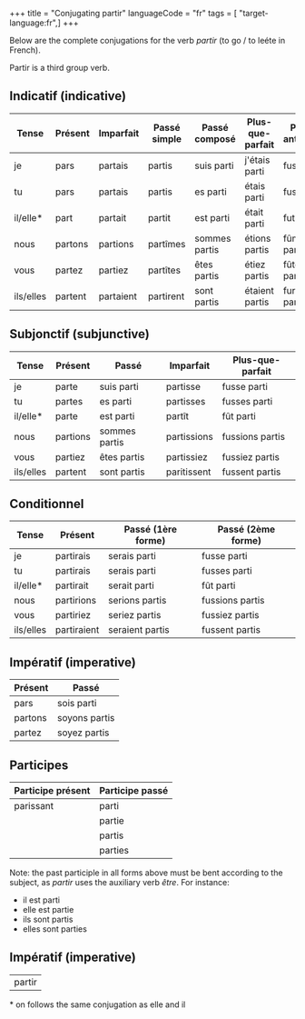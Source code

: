 +++
title = "Conjugating partir"
languageCode = "fr"
tags = [ "target-language:fr",]
+++

Below are the complete conjugations for the verb *partir* (to go / to
leéte in French).

Partir is a third group verb.

## Indicatif (indicative)

<table>
<thead>
<tr class="header">
<th>Tense</th>
<th>Présent</th>
<th>Imparfait</th>
<th>Passé simple</th>
<th>Passé composé</th>
<th>Plus-que-parfait</th>
<th>Passé antérieur</th>
<th>Futur simple</th>
<th>Futur antérieur</th>
</tr>
</thead>
<tbody>
<tr class="odd">
<td>je</td>
<td>pars</td>
<td>partais</td>
<td>partis</td>
<td>suis parti</td>
<td>j'étais parti</td>
<td>fus parti</td>
<td>partirai</td>
<td>serai parti</td>
</tr>
<tr class="even">
<td>tu</td>
<td>pars</td>
<td>partais</td>
<td>partis</td>
<td>es parti</td>
<td>étais parti</td>
<td>fus parti</td>
<td>partiras</td>
<td>seras parti</td>
</tr>
<tr class="odd">
<td>il/elle*</td>
<td>part</td>
<td>partait</td>
<td>partit</td>
<td>est parti</td>
<td>était parti</td>
<td>fut parti</td>
<td>partira</td>
<td>sera parti</td>
</tr>
<tr class="even">
<td>nous</td>
<td>partons</td>
<td>partions</td>
<td>partîmes</td>
<td>sommes partis</td>
<td>étions partis</td>
<td>fûmes partis</td>
<td>partirons</td>
<td>serons partis</td>
</tr>
<tr class="odd">
<td>vous</td>
<td>partez</td>
<td>partiez</td>
<td>partîtes</td>
<td>êtes partis</td>
<td>étiez partis</td>
<td>fûtes partis</td>
<td>partirez</td>
<td>serez partis</td>
</tr>
<tr class="even">
<td>ils/elles</td>
<td>partent</td>
<td>partaient</td>
<td>partirent</td>
<td>sont partis</td>
<td>étaient partis</td>
<td>furent partis</td>
<td>partiront</td>
<td>seront partis</td>
</tr>
</tbody>
</table>

## Subjonctif (subjunctive)

<table>
<thead>
<tr class="header">
<th>Tense</th>
<th>Présent</th>
<th>Passé</th>
<th>Imparfait</th>
<th>Plus-que-parfait</th>
</tr>
</thead>
<tbody>
<tr class="odd">
<td>je</td>
<td>parte</td>
<td>suis parti</td>
<td>partisse</td>
<td>fusse parti</td>
</tr>
<tr class="even">
<td>tu</td>
<td>partes</td>
<td>es parti</td>
<td>partisses</td>
<td>fusses parti</td>
</tr>
<tr class="odd">
<td>il/elle*</td>
<td>parte</td>
<td>est parti</td>
<td>partît</td>
<td>fût parti</td>
</tr>
<tr class="even">
<td>nous</td>
<td>partions</td>
<td>sommes partis</td>
<td>partissions</td>
<td>fussions partis</td>
</tr>
<tr class="odd">
<td>vous</td>
<td>partiez</td>
<td>êtes partis</td>
<td>partissiez</td>
<td>fussiez partis</td>
</tr>
<tr class="even">
<td>ils/elles</td>
<td>partent</td>
<td>sont partis</td>
<td>paritissent</td>
<td>fussent partis</td>
</tr>
</tbody>
</table>

## Conditionnel

<table>
<thead>
<tr class="header">
<th>Tense</th>
<th>Présent</th>
<th>Passé (1ère forme)</th>
<th>Passé (2ème forme)</th>
</tr>
</thead>
<tbody>
<tr class="odd">
<td>je</td>
<td>partirais</td>
<td>serais parti</td>
<td>fusse parti</td>
</tr>
<tr class="even">
<td>tu</td>
<td>partirais</td>
<td>serais parti</td>
<td>fusses parti</td>
</tr>
<tr class="odd">
<td>il/elle*</td>
<td>partirait</td>
<td>serait parti</td>
<td>fût parti</td>
</tr>
<tr class="even">
<td>nous</td>
<td>partirions</td>
<td>serions partis</td>
<td>fussions partis</td>
</tr>
<tr class="odd">
<td>vous</td>
<td>partiriez</td>
<td>seriez partis</td>
<td>fussiez partis</td>
</tr>
<tr class="even">
<td>ils/elles</td>
<td>partiraient</td>
<td>seraient partis</td>
<td>fussent partis</td>
</tr>
</tbody>
</table>

## Impératif (imperative)

<table>
<thead>
<tr class="header">
<th>Présent</th>
<th>Passé</th>
</tr>
</thead>
<tbody>
<tr class="odd">
<td>pars</td>
<td>sois parti</td>
</tr>
<tr class="even">
<td>partons</td>
<td>soyons partis</td>
</tr>
<tr class="odd">
<td>partez</td>
<td>soyez partis</td>
</tr>
</tbody>
</table>

## Participes

<table>
<thead>
<tr class="header">
<th>Participe présent</th>
<th>Participe passé</th>
</tr>
</thead>
<tbody>
<tr class="odd">
<td>parissant</td>
<td>parti</td>
</tr>
<tr class="even">
<td></td>
<td>partie</td>
</tr>
<tr class="odd">
<td></td>
<td>partis</td>
</tr>
<tr class="even">
<td></td>
<td>parties</td>
</tr>
</tbody>
</table>

Note: the past participle in all forms above must be bent according to
the subject, as *partir* uses the auxiliary verb *être*. For instance:

  - il est parti
  - elle est partie
  - ils sont partis
  - elles sont parties

## Impératif (imperative)

<table>
<tbody>
<tr class="odd">
<td>partir</td>
</tr>
</tbody>
</table>

\* on follows the same conjugation as elle and il
